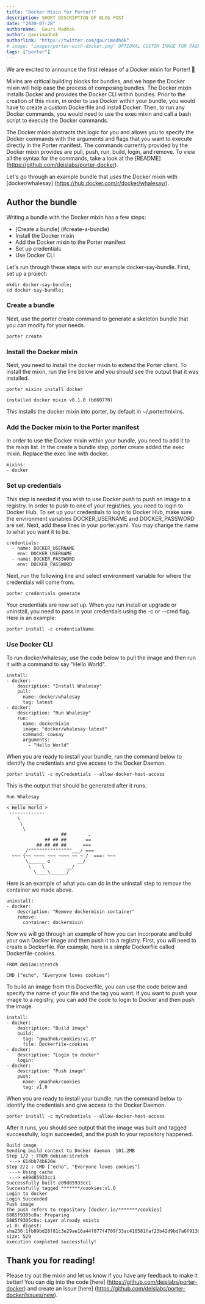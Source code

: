 ```yaml
---
title: "Docker Mixin for Porter!"
description: SHORT DESCRIPTION OF BLOG POST
date: "2020-07-28"
authorname:  Gauri Madhok
author: gaurimadhok
authorlink: "https://twitter.com/gaurimadhok"
# image: "images/porter-with-docker.png" OPTIONAL CUSTOM IMAGE FOR PAGE
tags: ["porter"]
---
```

We are excited to announce the first release of a Docker mixin for Porter! 🐳

Mixins are critical building blocks for bundles, and we hope the Docker mixin will help ease the process of composing bundles. The Docker mixin installs Docker and provides the Docker CLI within bundles. Prior to the creation of this mixin, in order to use Docker within your bundle, you would have to create a custom Dockerfile and install Docker. Then, to run any Docker commands, you would need to use the exec mixin and call a bash script to execute the Docker commands. 

The Docker mixin abstracts this logic for you and allows you to specify the Docker commands with the arguments and flags that you want to execute directly in the Porter manifest. The commands currently provided by the Docker mixin provides are pull, push, run, build, login, and remove. To view all the syntax for the commands, take a look at the [README] (https://github.com/deislabs/porter-docker).

Let's go through an example bundle that uses the Docker mixin with [docker/whalesay] (https://hub.docker.com/r/docker/whalesay/). 

## Author the bundle
Writing a bundle with the Docker mixin has a few steps:

* [Create a bundle] (#create-a-bundle) 
* Install the Docker mixin
* Add the Docker mixin to the Porter manifest
* Set up credentials
* Use Docker CLI

Let's run through these steps with our example docker-say-bundle. First, set up a project:
```
mkdir docker-say-bundle;
cd docker-say-bundle;
```

### Create a bundle
Next, use the porter create command to generate a skeleton bundle that you can modify for your needs.
```
porter create
```

### Install the Docker mixin
Next, you need to install the docker mixin to extend the Porter client. To install the mixin, run the line below and you should see the output that it was installed.
```
porter mixins install docker

installed docker mixin v0.1.0 (b660770)
```
This installs the docker mixin into porter, by default in ~/.porter/mixins.

### Add the Docker mixin to the Porter manifest
In order to use the Docker mixin within your bundle, you need to add it to the mixin list. In the create a bundle step, porter create added the exec mixin. Replace the exec line with docker. 
```
mixins:
- docker
```

### Set up credentials
This step is needed if you wish to use Docker push to push an image to a registry. In order to push to one of your registries, you need to login to Docker Hub. To set up your credentials to login to Docker Hub, make sure the environment variables DOCKER_USERNAME and DOCKER_PASSWORD are set. Next, add these lines in your porter.yaml. You may change the name to what you want it to be.
```
credentials:
  - name: DOCKER_USERNAME
    env: DOCKER_USERNAME
  - name: DOCKER_PASSWORD
    env: DOCKER_PASSWORD
``` 
Next, run the following line and select environment variable for where the credentials will come from.
```
porter credentials generate
```
Your credentials are now set up. When you run install or upgrade or uninstall, you need to pass in your credentials using the -c or --cred flag. Here is an example: 
```
porter install -c credentialName
```

### Use Docker CLI

To run docker/whalesay, use the code below to pull the image and then run it with a command to say "Hello World". 
```
install:
- docker:
    description: "Install Whalesay"
    pull:
      name: docker/whalesay
      tag: latest
- docker:
    description: "Run Whalesay"
    run:
      name: dockermixin
      image: "docker/whalesay:latest"
      command: cowsay
      arguments:
        - "Hello World"
```
When you are ready to install your bundle, run the command below to identify the credentials and give access to the Docker Daemon. 

```
porter install -c myCredentials --allow-docker-host-access
```
This is the output that should be generated after it runs. 
```
Run Whalesay
 _____________ 
< Hello World >
 ------------- 
    \
     \
      \     
                    ##        .            
              ## ## ##       ==            
           ## ## ## ##      ===            
       /""""""""""""""""___/ ===        
  ~~~ {~~ ~~~~ ~~~ ~~~~ ~~ ~ /  ===- ~~~   
       \______ o          __/            
        \    \        __/             
          \____\______/   
```

Here is an example of what you can do in the uninstall step to remove the container we made above. 
```
uninstall:
- docker:
    description: "Remove dockermixin container"
    remove:
      container: dockermixin
```

Now we will go through an example of how you can incorporate and build your own Docker image and then push it to a registry. First, you will need to create a Dockerfile. For example, here is a simple Dockerfile called Dockerfile-cookies.
```
FROM debian:stretch

CMD ["echo", "Everyone loves cookies"]
```

To build an image from this Dockerfile, you can use the code below and specify the name of your file and the tag you want. If you want to push your image to a registry, you can add the code to login to Docker and then push the image. 
```
install:
- docker:
    description: "Build image"
    build:
      tag: "gmadhok/cookies:v1.0"
      file: Dockerfile-cookies
- docker:
    description: "Login to docker"
    login:
- docker:
    description: "Push image"
    push:
      name: gmadhok/cookies
      tag: v1.0
```
When you are ready to install your bundle, run the command below to identify the credentials and give access to the Docker Daemon. 

```
porter install -c myCredentials --allow-docker-host-access
```
After it runs, you should see output that the image was built and tagged successfully, login succeeded, and the push to your repository happened.
```
Build image
Sending build context to Docker daemon  101.2MB
Step 1/2 : FROM debian:stretch
 ---> 614bb74b620e
Step 2/2 : CMD ["echo", "Everyone loves cookies"]
 ---> Using cache
 ---> e89d85933cc1
Successfully built e89d85933cc1
Successfully tagged *******/cookies:v1.0
Login to docker
Login Succeeded
Push image
The push refers to repository [docker.io/*******/cookies]
6885f9305c0a: Preparing
6885f9305c0a: Layer already exists
v1.0: digest: sha256:1fb89bd28f81c3e29ae16a44f077f4709f33ac410581faf23b42d9bd7a6f913b size: 529
execution completed successfully!
``` 

## Thank you for reading!
Please try out the mixin and let us know if you have any feedback to make it better! You can dig into the code [here] (https://github.com/deislabs/porter-docker)  and create an issue [here] (https://github.com/deislabs/porter-docker/issues/new).
